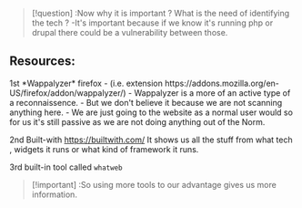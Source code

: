 
>[!question] :Now why it is important ? What is the need of identifying the tech ?
-It's important because if we know it's running php or drupal there could be a vulnerability between those.

<h2> Resources:</h2>
1st  *Wappalyzer* firefox 
- (i.e. extension https://addons.mozilla.org/en-US/firefox/addon/wappalyzer/)
- Wappalyzer is a more of an active type of a reconnaissence.
- But we don't believe it because we are not scanning anything here.
- We are just going to the website as a normal user would so for us it's still passive as we are not doing anything out of the Norm.

2nd Built-with 
https://builtwith.com/ 
It shows us all the stuff from what tech , widgets it runs or what kind of framework it runs.
 
3rd built-in tool called `whatweb`


 >[!important] :So using more tools to our advantage gives us more information.